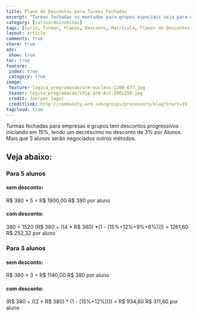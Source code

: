 ```yaml
---
title: Plano de Descontos para Turmas Fechadas
excerpt: "Turmas fechadas ou montadas para grupos especiais seja para empresas ou escolas tem descontos progressivos conforme sugerido nesta tabela, consulte para turmas especiais em escolas particulares do ensino médio"
category: [cursoarduinominas]
tags: [Curso, Turmas, Planos, Desconto, Matrícula, Planos de Descontos, Turmas Fechadas, Ensino Médio, Escola Privada, Escola Particular, Curso Particular, Agenda de Cursos, Arduino, Due, Tre, Uno, Mega, Zero]
layout: article
comments: true
share: true
ads:
 show: true
toc: true
feature:
 index: true
 category: true
image:
 feature: logica_programacao/arm-nucleus-1200-677.jpg
 teaser: logica_programacao/chip-arm-A15-390x250.jpg
 credit: Juergen Jagst
 creditlink: http://community.arm.com/groups/processors/blog?start=15
tagcloud: true
---
```


Turmas fechadas para empresas e grupos tem descontos progressivos iniciando em 15%, tendo um decréscimo no desconto de 3% por Alunos. Mais que 5 alunos serão negociados outros métodos.

## Veja abaixo:

### Para 5 alunos
#### sem desconto:
R$ 380 * 5 = R$ 1900,00
R$ 380 por aluno

#### com desconto:
380 + 1520 
(R$ 380 + ((4 * R$ 380) *(1 - (15%+12%+9%+6%)))) = 1261,60 
R$ 252,32 por aluno


### Para 3 alunos
#### sem desconto:
R$ 380 * 3 = R$ 1140,00
R$ 380 por aluno

#### com desconto:
(R$ 380 + ((2 * R$ 380) * (1 - (15%+12%)))) = R$ 934,80 
R$ 311,60 por aluno

